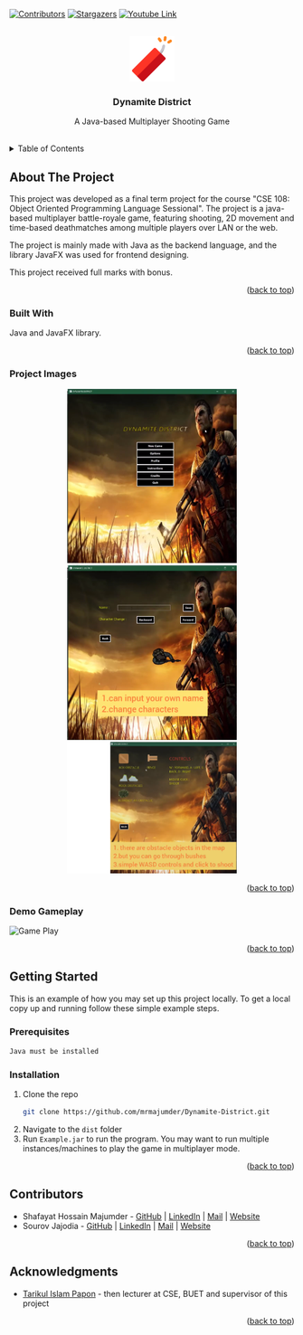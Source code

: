 <a name="readme-top"></a>

<!-- PROJECT SHIELDS -->
[![Contributors][contributors-shield]][contributors-url]
[![Stargazers][stars-shield]][stars-url]
[![Youtube Link][youtube-shield]](https://youtu.be/0LY7aH5CYJ8)


<!-- PROJECT LOGO -->
<br />
<div align="center">
  <a href="https://github.com/mrmajumder/Dynamite-District">
    <img src="images/logo.png" alt="Logo" width="80" height="80">
  </a>

<h3 align="center">Dynamite District</h3>
  <p align="center">
    A Java-based Multiplayer Shooting Game
    <br />
    <br />
  </p>
</div>


<!-- TABLE OF CONTENTS -->
<details>
  <summary>Table of Contents</summary>
  <ol>
    <li>
      <a href="#about-the-project">About The Project</a>
      <ul>
        <li><a href="#built-with">Built With</a></li>
        <li><a href="#project-images">Project Images</a></li>
      </ul>
    </li>
    <li>
      <a href="#getting-started">Getting Started</a>
      <ul>
        <li><a href="#prerequisites">Prerequisites</a></li>
        <li><a href="#installation">Installation</a></li>
      </ul>
    </li>
    <li><a href="#contributors">Contributors</a></li>
    <li><a href="#acknowledgments">Acknowledgments</a></li>
  </ol>
</details>



<!-- ABOUT THE PROJECT -->
## About The Project

This project was developed as a final term project for the course "CSE 108: Object Oriented Programming Language Sessional". The project is a java-based multiplayer battle-royale game, featuring shooting, 2D movement and time-based deathmatches among multiple players over LAN or the web.

The project is mainly made with Java as the backend language, and the library JavaFX was used for frontend designing.

This project received full marks with bonus.

<p align="right">(<a href="#readme-top">back to top</a>)</p>



### Built With
Java and JavaFX library.

<p align="right">(<a href="#readme-top">back to top</a>)</p>


### Project Images
<p float="left" align="middle">
  <img src="images/home.png" width="300" alt="Home page" />
  <img src="images/menu.png" width="300" alt="Menu" /> 
  <img src="images/info.png" width="300" alt="Scores" />
</p>
<p align="right">(<a href="#readme-top">back to top</a>)</p>

### Demo Gameplay

<img src="images/dynamite.gif" alt="Game Play" />

<p align="right">(<a href="#readme-top">back to top</a>)</p>


<!-- GETTING STARTED -->
## Getting Started

This is an example of how you may set up this project locally. To get a local copy up and running follow these simple example steps.

### Prerequisites
  ```sh
  Java must be installed
  ```

### Installation

1. Clone the repo
   ```sh
   git clone https://github.com/mrmajumder/Dynamite-District.git
   ```
2. Navigate to the `dist` folder
3. Run `Example.jar` to run the program. You may want to run multiple instances/machines to play the game in multiplayer mode.

<p align="right">(<a href="#readme-top">back to top</a>)</p>


<!-- CONTRIBUTING -->
## Contributors

* Shafayat Hossain Majumder - [GitHub][github-url] | [LinkedIn][linkedin-url] | [Mail][email] | [Website][website-url]
* Sourov Jajodia - [GitHub](https://github.com/Sourov72) | [LinkedIn](https://www.linkedin.com/in/sourov72) | [Mail](mailto:sourov.jajodia72@gmail.com) | [Website](https://sourov72.github.io)


<p align="right">(<a href="#readme-top">back to top</a>)</p>


<!-- ACKNOWLEDGMENTS -->
## Acknowledgments

* [Tarikul Islam Papon](https://www.linkedin.com/in/tarikul-islam-papon-264581191/) - then lecturer at CSE, BUET and supervisor of this project

<p align="right">(<a href="#readme-top">back to top</a>)</p>



<!-- MARKDOWN LINKS & IMAGES -->
<!-- https://www.markdownguide.org/basic-syntax/#reference-style-links -->
[contributors-shield]: https://img.shields.io/github/contributors/mrmajumder/Dynamite-District.svg?style=for-the-badge
[contributors-url]: https://github.com/mrmajumder/Dynamite-District/graphs/contributors
[forks-shield]: https://img.shields.io/github/forks/mrmajumder/Dynamite-District.svg?style=for-the-badge
[forks-url]: https://github.com/mrmajumder/Dynamite-District/network/members
[stars-shield]: https://img.shields.io/github/stars/mrmajumder/Dynamite-District.svg?style=for-the-badge
[stars-url]: https://github.com/mrmajumder/Dynamite-District/stargazers
[issues-shield]: https://img.shields.io/github/issues/mrmajumder/Dynamite-District.svg?style=for-the-badge
[issues-url]: https://github.com/mrmajumder/Dynamite-District/issues
[license-shield]: https://img.shields.io/github/license/mrmajumder/Dynamite-District.svg?style=for-the-badge
[license-url]: https://github.com/mrmajumder/Dynamite-District/blob/master/LICENSE.txt
[linkedin-shield]: https://img.shields.io/badge/-LinkedIn-black.svg?style=for-the-badge&logo=linkedin&colorB=555
[linkedin-url]: https://linkedin.com/in/monsieurmajumder
[youtube-shield]: https://img.shields.io/badge/Video%20Demo-FF0000?style=for-the-badge&logo=youtube&logoColor=white
[github-url]: https://github.com/MrMajumder/
[email]: mailto:monsieurmajumder@gmail.com
[website-url]: https://mrmajumder.github.io/

[product-screenshot]: images/screenshot.png
[Next.js]: https://img.shields.io/badge/next.js-000000?style=for-the-badge&logo=nextdotjs&logoColor=white
[Next-url]: https://nextjs.org/
[React.js]: https://img.shields.io/badge/React-20232A?style=for-the-badge&logo=react&logoColor=61DAFB
[React-url]: https://reactjs.org/
[Vue.js]: https://img.shields.io/badge/Vue.js-35495E?style=for-the-badge&logo=vuedotjs&logoColor=4FC08D
[Vue-url]: https://vuejs.org/
[Angular.io]: https://img.shields.io/badge/Angular-DD0031?style=for-the-badge&logo=angular&logoColor=white
[Angular-url]: https://angular.io/
[Svelte.dev]: https://img.shields.io/badge/Svelte-4A4A55?style=for-the-badge&logo=svelte&logoColor=FF3E00
[Svelte-url]: https://svelte.dev/
[Laravel.com]: https://img.shields.io/badge/Laravel-FF2D20?style=for-the-badge&logo=laravel&logoColor=white
[Laravel-url]: https://laravel.com
[Bootstrap.com]: https://img.shields.io/badge/Bootstrap-563D7C?style=for-the-badge&logo=bootstrap&logoColor=white
[Bootstrap-url]: https://getbootstrap.com
[JQuery.com]: https://img.shields.io/badge/jQuery-0769AD?style=for-the-badge&logo=jquery&logoColor=white
[JQuery-url]: https://jquery.com 
